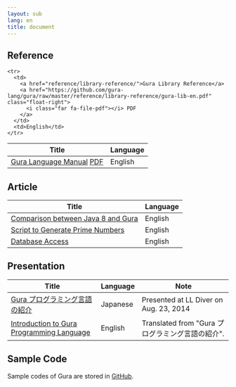 ```yaml
---
layout: sub
lang: en
title: document
---
```

<!-- ----------------------------------------------------------------------- -->

<h2><i class="fas fa-book-open mr-2" style="width: 1.5em"></i>Reference<a name="reference"></a></h2>

<table class="table">
  <thead class="thead-light">
	<tr><th>Title</th><th>Language</th></tr>
  </thead>

  <tbody>
	<tr>
	  <td>
		<a href="reference/language-manual/">Gura Language Manual</a>
		<a href="https://github.com/gura-lang/gura/raw/master/reference/language-manual/gura-lang-en.pdf" class="float-right">
		  <i class="far fa-file-pdf"></i> PDF
		</a>
	  </td>
	  <td>English</td>
	</tr>

	<tr>
	  <td>
		<a href="reference/library-reference/">Gura Library Reference</a>
		<a href="https://github.com/gura-lang/gura/raw/master/reference/library-reference/gura-lib-en.pdf" class="float-right">
		  <i class="far fa-file-pdf"></i> PDF
		</a>
	  </td>
	  <td>English</td>
	</tr>
  </tbody>
</table>


<!-- ----------------------------------------------------------------------- -->
<h2><i class="fas fa-file-alt mr-2" style="width: 1.5em"></i>Article<a name="article"></a></h2>

<table class="table">
<thead class="thead-light">
<tr><th>Title</th><th>Language</th></tr>
</thead>

<tbody>
<tr>
<td><a href="article/Comparison-between-Java8-and-Gura/">Comparison between Java 8 and Gura</a></td>
<td>English</td>
</tr>

<tr>
<td><a href="article/Script-to-Generate-Prime-Numbers/">Script to Generate Prime Numbers</a></td>
<td>English</td>
</tr>

<tr>
<td><a href="article/Database-Access/">Database Access</a></td>
<td>English</td>
</tr>
</tbody>

</table>


<!-- ----------------------------------------------------------------------- -->
<h2><i class="fas fa-chalkboard-teacher mr-2" style="width: 1.5em"></i>Presentation<a name="presentation"></a></h2>

<table class="table">
<thead class="thead-light">
<tr><th>Title</th><th>Language</th><th>Note</th></tr>
</thead>

<tbody>
<tr><td>
<a href="http://www.slideshare.net/ypsitau/gura-introduction-37974595">
Gura プログラミング言語の紹介
</a></td>
<td>Japanese</td><td>Presented at LL Diver on Aug. 23, 2014</td></tr>

<tr><td>
<a href="http://www.slideshare.net/ypsitau/gura-introductione">
Introduction to Gura Programming Language
</a></td>
<td>English</td><td>Translated from "Gura プログラミング言語の紹介".</td></tr>
</tbody>

</table>


<!-- ----------------------------------------------------------------------- -->
<h2><i class="fas fa-code mr-2" style="width: 1.5em"></i>Sample Code<a name="sample-code"></a></h2>

<p>Sample codes of Gura are stored in
  <a href="https://github.com/gura-lang/gura/tree/master/sample"
	 onClick="ga('send', 'event', 'repository', 'click', '/gura-lang/gura/tree/master/sample');"><i class="fab fa-github mr-1"></i>GitHub</a>.
</p>
